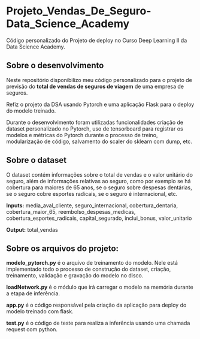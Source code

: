 # Projeto_Vendas_De_Seguro-Data_Science_Academy
Código personalizado do Projeto de deploy no Curso Deep Learning II da Data Science Academy.

## Sobre o desenvolvimento
Neste repositório disponibilizo meu código personalizado para o projeto de previsão do **total de vendas de seguros de viagem** de uma empresa de seguros.

Refiz o projeto da DSA usando Pytorch e uma aplicação Flask para o deploy do modelo treinado.

Durante o desenvolvimento foram utilizadas funcionalidades criação de dataset personalizado no Pytorch, uso de tensorboard para registrar os modelos e métricas do Pytorch durante o processo de treino, modularização de código, salvamento do scaler do sklearn com dump, etc.

## Sobre o dataset
O	dataset	contém	informações	sobre	o	total	de vendas e o valor unitário do seguro, além de informações relativas ao seguro, como por exemplo se há cobertura para maiores de 65 anos, se o seguro sobre	despesas dentárias,	se o seguro cobre esportes radicais, se o seguro é internacional, etc.

**Inputs:**
media_aval_cliente,
seguro_internacional,
cobertura_dentaria,
cobertura_maior_65,
reembolso_despesas_medicas,
cobertura_esportes_radicais,
capital_segurado,
inclui_bonus,
valor_unitario

**Output:**
total_vendas

## Sobre os arquivos do projeto:

**modelo_pytorch.py** é o arquivo de treinamento do modelo. 
Nele está implementado todo o processo de construção do dataset, criação, treinamento, validação e gravação do modelo no disco. 

**loadNetwork.py** é o módulo que irá carregar o modelo na memória durante a etapa de inferência.

**app.py** é o código responsável pela criação da aplicação para deploy do modelo treinado com flask.

**test.py** é o código de teste para realiza a inferência usando uma chamada request com python.
